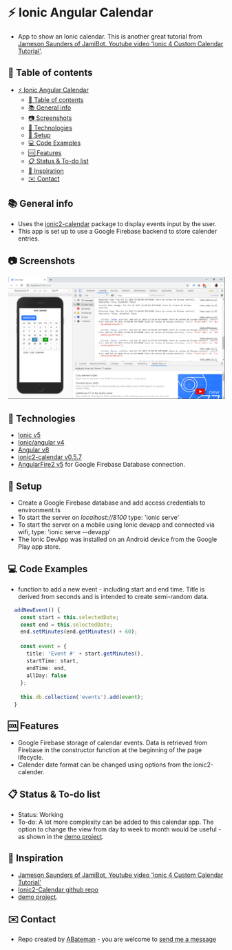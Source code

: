 # :zap: Ionic Angular Calendar

* App to show an Ionic calendar. This is another great tutorial from [Jameson Saunders of JamiBot, Youtube video 'Ionic 4 Custom Calendar Tutorial'](https://www.youtube.com/watch?v=SYz-tH3XOF8&t=766s).

## :page_facing_up: Table of contents

* [:zap: Ionic Angular Calendar](#zap-ionic-angular-calendar)
  * [:page_facing_up: Table of contents](#page_facing_up-table-of-contents)
  * [:books: General info](#books-general-info)
  * [:camera: Screenshots](#camera-screenshots)
  * [:signal_strength: Technologies](#signal_strength-technologies)
  * [:floppy_disk: Setup](#floppy_disk-setup)
  * [:computer: Code Examples](#computer-code-examples)
  * [:cool: Features](#cool-features)
  * [:clipboard: Status & To-do list](#clipboard-status--to-do-list)
  * [:clap: Inspiration](#clap-inspiration)
  * [:envelope: Contact](#envelope-contact)

## :books: General info

* Uses the [ionic2-calendar](https://www.npmjs.com/package/ionic2-calendar) package to display events input by the user.
* This app is set up to use a Google Firebase backend to store calender entries.

## :camera: Screenshots

![screenshot](./img/calendar.png)

## :signal_strength: Technologies

* [Ionic v5](https://ionicframework.com/)
* [Ionic/angular v4](https://ionicframework.com/)
* [Angular v8](https://angular.io/)
* [ionic2-calendar v0.5.7](https://www.npmjs.com/package/ionic2-calendar)
* [AngularFire2 v5](https://github.com/angular/angularfire/blob/master/docs/ionic/v3.md) for Google Firebase Database connection.

## :floppy_disk: Setup

* Create a Google Firebase database and add access credentials to environment.ts
* To start the server on _localhost://8100_ type: 'ionic serve'
* To start the server on a mobile using Ionic devapp and connected via wifi, type: 'ionic serve --devapp'
* The Ionic DevApp was installed on an Android device from the Google Play app store.

## :computer: Code Examples

* function to add a new event - including start and end time. Title is derived from seconds and is intended to create semi-random data.

```typescript
  addNewEvent() {
    const start = this.selectedDate;
    const end = this.selectedDate;
    end.setMinutes(end.getMinutes() + 60);

    const event = {
      title: 'Event #' + start.getMinutes(),
      startTime: start,
      endTime: end,
      allDay: false
    };

    this.db.collection('events').add(event);
  }
```

## :cool: Features

* Google Firebase storage of calendar events. Data is retrieved from Firebase in the constructor function at the beginning of the page lifecycle.
* Calender date format can be changed using options from the ionic2-calender.

## :clipboard: Status & To-do list

* Status: Working
* To-do: A lot more complexity can be added to this calendar app. The option to change the view from day to week to month would be useful - as shown in the [demo project](https://github.com/twinssbc/Ionic2-Calendar/tree/v5/demo).

## :clap: Inspiration

* [Jameson Saunders of JamiBot, Youtube video 'Ionic 4 Custom Calendar Tutorial'](https://www.youtube.com/watch?v=SYz-tH3XOF8&t=766s)
* [Ionic2-Calendar github repo](https://github.com/twinssbc/Ionic2-Calendar)
* [demo project](https://github.com/twinssbc/Ionic2-Calendar/tree/v5/demo).

## :envelope: Contact

* Repo created by [ABateman](https://www.andrewbateman.org) - you are welcome to [send me a message](https://andrewbateman.org/contact)
